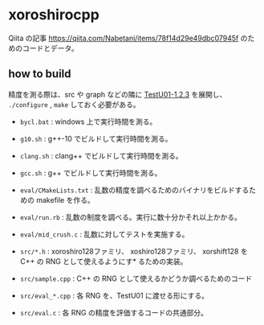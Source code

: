 # xoroshirocpp

Qiita の記事 https://qiita.com/Nabetani/items/78f14d29e49dbc07945f のためのコードとデータ。

## how to build

精度を測る際は、src や graph などの隣に [TestU01-1.2.3](http://simul.iro.umontreal.ca/testu01/tu01.html) を展開し、 `./configure` , `make` しておく必要がある。


* `bycl.bat` : windows 上で実行時間を測る。
* `g10.sh` : g++-10 でビルドして実行時間を測る。
* `clang.sh` : clang++ でビルドして実行時間を測る。
* `gcc.sh` : g++ でビルドして実行時間を測る。


* `eval/CMakeLists.txt` : 乱数の精度を調べるためのバイナリをビルドするための makefile を作る。
* `eval/run.rb` : 乱数の制度を調べる。実行に数十分かそれ以上かかる。
* `eval/mid_crush.c` : 乱数に対してテストを実施する。


* `src/*.h` : xoroshiro128ファミリ、 xoshiro128ファミリ、 xorshift128 を C++ の RNG として使えるようにす* るための実装。
* `src/sample.cpp` : C++ の RNG として使えるかどうか調べるためのコード
* `src/eval_*.cpp` : 各 RNG を、TestU01 に渡せる形にする。
* `src/eval.c` : 各 RNG の精度を評価するコードの共通部分。
